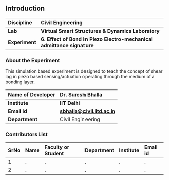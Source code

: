 ## Introduction


<b>Discipline | <b>Civil Engineering
:--|:--|
<b> Lab | <b> Virtual Smart Structures & Dynamics Laboratory
<b> Experiment|     <b> 6. Effect of Bond in Piezo Electro-mechanical admittance signature 

### About the Experiment 

This simulation based experiment is designed to teach the concept of shear lag in piezo based sensing/actuation operating through the medium of a bonding layer. 

<b>Name of Developer | <b> Dr. Suresh Bhalla 
:--|:--|
<b> Institute | <b>  IIT Delhi
<b> Email id|     <b>  sbhalla@civil.iitd.ac.in 
<b> Department |  Civil Engineering

### Contributors List

SrNo | Name | Faculty or Student | Department| Institute | Email id
:--|:--|:--|:--|:--|:--|
1 | . | . | . | . | .
2 | . | . | . | . | .
